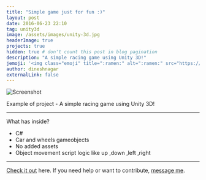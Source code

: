 ```yaml
---
title: "Simple game just for fun :)"
layout: post
date: 2016-06-23 22:10
tag: unity3d
image: /assets/images/unity-3d.jpg
headerImage: true
projects: true
hidden: true # don't count this post in blog pagination
description: "A simple racing game using Unity 3D!"
jemoji: '<img class="emoji" title=":ramen:" alt=":ramen:" src="https://assets.github.com/images/icons/emoji/unicode/1f35c.png" height="20" width="20" align="absmiddle">'
author: dineshnagar
externalLink: false
---
```


![Screenshot](http://content.screencast.com/users/DineshNagarIT/folders/Jing/media/7a5f6dc1-60d7-42ad-8023-6cc2a1a77e50/2016-07-07_1138.png)

Example of project -  A simple racing game using Unity 3D!

---

What has inside?

- C#
- Car and wheels gameobjects
- No added assets
- Object movement script logic like up ,down ,left ,right

---

[Check it out](https://github.com/dineshnagarit/dcar) here.
If you need help or want to contribute,  [message me](http://github.com/dineshnagarit).
